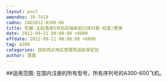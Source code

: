 ```yaml
---
layout: post
amendno: 39-7419
cadno: CAD2012-A300-06
title: 机翼-主起落架5号肋后轴承前凸耳衬套-检查/更换
date: 2012-09-21 00:00:00 +0800
effdate: 2012-09-21 00:00:00 +0800
tag: A300
categories: 民航西北地区管理局适航审定处
author: 谭震
---
```


##适用范围:
在国内注册的所有型号，所有序列号的A300-600飞机。


